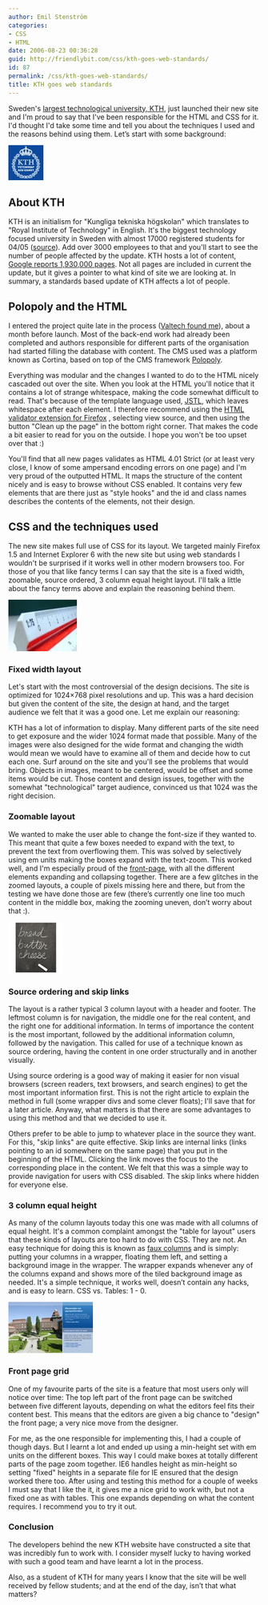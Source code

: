 ```yaml
---
author: Emil Stenström
categories:
- CSS
- HTML
date: 2006-08-23 00:36:28
guid: http://friendlybit.com/css/kth-goes-web-standards/
id: 87
permalink: /css/kth-goes-web-standards/
title: KTH goes web standards
---
```


Sweden's [largest technological university, KTH](http://www.kth.se), just launched their new site and I'm proud to say that I've been responsible for the HTML and CSS for it. I'd thought I'd take some time and tell you about the techniques I used and the reasons behind using them. Let’s start with some background:

[<img src="/images/item_kth.jpg" alt="Blue KTH logotype" class="secondary" />](http://www.kth.se)

## About KTH

KTH is an initialism for "Kungliga tekniska högskolan" which translates to "Royal Institute of Technology" in English. It's the biggest technology focused university in Sweden with almost 17000 registered students for 04/05 ([source](http://www.scb.se/statistik/UF/UF0205/2005A02/Web_GR1_RegUnivKon.xls "Number of registered students on KTH")). Add over 3000 employees to that and you'll start to see the number of people affected by the update. KTH hosts a lot of content, [Google reports 1,930,000 pages](http://www.google.com/search?hl=en&amp;q=site%3Akth.se). Not all pages are included in current the update, but it gives a pointer to what kind of site we are looking at. In summary, a standards based update of KTH affects a lot of people.

## Polopoly and the HTML

I entered the project quite late in the process ([Valtech found me](/css/valtech-my-new-employer/)), about a month before launch. Most of the back-end work had already been completed and authors responsible for different parts of the organisation had started filling the database with content. The CMS used was a platform known as Cortina, based on top of the CMS framework [Polopoly](http://www.polopoly.com).

Everything was modular and the changes I wanted to do to the HTML nicely cascaded out over the site. When you look at the HTML you'll notice that it contains a lot of strange whitespace, making the code somewhat difficult to read. That's because of the template language used, [JSTL](http://java.sun.com/products/jsp/jstl/), which leaves whitespace after each element. I therefore recommend using the [HTML validator extension for Firefox](http://users.skynet.be/mgueury/mozilla/) , selecting view source, and then using the button "Clean up the page" in the bottom right corner. That makes the code a bit easier to read for you on the outside. I hope you won't be too upset over that :)

You'll find that all new pages validates as HTML 4.01 Strict (or at least very close, I know of some ampersand encoding errors on one page) and I'm very proud of the outputted HTML. It maps the structure of the content nicely and is easy to browse without CSS enabled. It contains very few elements that are there just as "style hooks" and the id and class names describes the contents of the elements, not their design.

## CSS and the techniques used

The new site makes full use of CSS for its layout. We targeted mainly Firefox 1.5 and Internet Explorer 6 with the new site but using web standards I wouldn't be surprised if it works well in other modern browsers too. For those of you that like fancy terms I can say that the site is a fixed width, zoomable, source ordered, 3 column equal height layout. I'll talk a little about the fancy terms above and explain the reasoning behind them.

<img src="/images/item_ruler.jpg" alt="Image of a Ruler" class="secondary" />

### Fixed width layout

Let's start with the most controversial of the design decisions. The site is optimized for 1024×768 pixel resolutions and up. This was a hard decision but given the content of the site, the design at hand, and the target audience we felt that it was a good one. Let me explain our reasoning:

KTH has a lot of information to display. Many different parts of the site need to get exposure and the wider 1024 format made that possible. Many of the images were also designed for the wide format and changing the width would mean we would have to examine all of them and decide how to cut each one. Surf around on the site and you'll see the problems that would bring. Objects in images, meant to be centered, would be offset and some items would be cut. Those content and design issues, together with the somewhat "technological" target audience, convinced us that 1024 was the right decision.

### Zoomable layout

We wanted to make the user able to change the font-size if they wanted to. This meant that quite a few boxes needed to expand with the text, to prevent the text from overflowing them. This was solved by selectively using em units making the boxes expand with the text-zoom. This worked well, and I'm especially proud of the [front-page](http://www.kth.se "KTH:s front-page"), with all the different elements expanding and collapsing together. There are a few glitches in the zoomed layouts, a couple of pixels missing here and there, but from the testing we have done those are few (there’s currently one line too much content in the middle box, making the zooming uneven, don’t worry about that :).

<img src="/images/item_order.jpg" alt="List of groceries in order" class="secondary" />

### Source ordering and skip links

The layout is a rather typical 3 column layout with a header and footer. The leftmost column is for navigation, the middle one for the real content, and the right one for additional information. In terms of importance the content is the most important, followed by the additional information column, followed by the navigation. This called for use of a technique known as source ordering, having the content in one order structurally and in another visually.

Using source ordering is a good way of making it easier for non visual browsers (screen readers, text browsers, and search engines) to get the most important information first. This is not the right article to explain the method in full (some wrapper divs and some clever floats); I'll save that for a later article. Anyway, what matters is that there are some advantages to using this method and that we decided to use it.

Others prefer to be able to jump to whatever place in the source they want. For this, "skip links" are quite effective. Skip links are internal links (links pointing to an id somewhere on the same page) that you put in the beginning of the HTML. Clicking the link moves the focus to the corresponding place in the content. We felt that this was a simple way to provide navigation for users with CSS disabled. The skip links where hidden for everyone else.

### 3 column equal height

As many of the column layouts today this one was made with all columns of equal height. It's a common complaint amongst the "table for layout" users that these kinds of layouts are too hard to do with CSS. They are not. An easy technique for doing this is known as [faux columns](/files/templates/?style=faux_columns&cols=3&nofooter=1) and is simply: putting your columns in a wrapper, floating them left, and setting a background image in the wrapper. The wrapper expands whenever any of the columns expand and shows more of the tiled background image as needed. It's a simple technique, it works well, doesn’t contain any hacks, and is easy to learn. CSS vs. Tables: 1 - 0.

<img src="/images/item_matrixd.jpg" alt="One of the 5 layouts available" class="secondary" />

### Front page grid

One of my favourite parts of the site is a feature that most users only will notice over time: The top left part of the front page can be switched between five different layouts, depending on what the editors feel fits their content best. This means that the editors are given a big chance to "design" the front page; a very nice move from the designer.

For me, as the one responsible for implementing this, I had a couple of though days. But I learnt a lot and ended up using a min-height set with em units on the different boxes. This way I could make boxes at totally different parts of the page zoom together. IE6 handles height as min-height so setting "fixed" heights in a separate file for IE ensured that the design worked there too. After using and testing this method for a couple of weeks I must say that I like the it, it gives me a nice grid to work with, but not a fixed one as with tables. This one expands depending on what the content requires. I recommend you to try it out.

### Conclusion

The developers behind the new KTH website have constructed a site that was incredibly fun to work with. I consider myself lucky to having worked with such a good team and have learnt a lot in the process.

Also, as a student of KTH for many years I know that the site will be well received by fellow students; and at the end of the day, isn’t that what matters?
